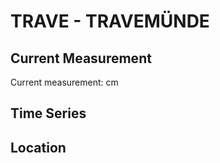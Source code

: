 # TRAVE - TRAVEMÜNDE

## Current Measurement

Current measurement: <Value topic="rivers/pegel-online/TRAVE/TRAVEMUENDE/measurementValue"/> cm

## Time Series

<TimeSeries topic="rivers/pegel-online/TRAVE/TRAVEMUENDE/measurementValue" period="week" />

## Location

<WorldMap>
  <Marker lat="53.95802371749466" lon="10.872181527429804" labelTopic="rivers/pegel-online/TRAVE/TRAVEMUENDE/measurementValue" />
</WorldMap>
